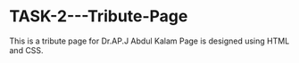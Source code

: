 # TASK-2---Tribute-Page
This is a tribute page for Dr.AP.J Abdul Kalam 
Page is designed using HTML and CSS.
